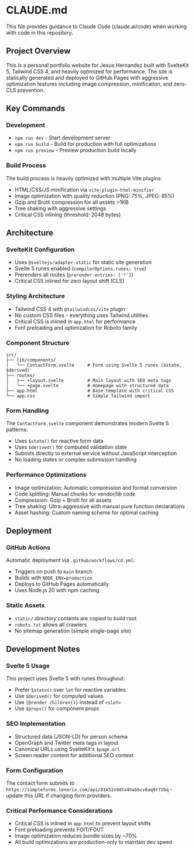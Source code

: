 # CLAUDE.md

This file provides guidance to Claude Code (claude.ai/code) when working with code in this repository.

## Project Overview

This is a personal portfolio website for Jesus Hernandez built with SvelteKit 5, Tailwind CSS 4, and heavily optimized for performance. The site is statically generated and deployed to GitHub Pages with aggressive optimization features including image compression, minification, and zero-CLS prevention.

## Key Commands

### Development
- `npm run dev` - Start development server
- `npm run build` - Build for production with full optimizations
- `npm run preview` - Preview production build locally

### Build Process
The build process is heavily optimized with multiple Vite plugins:
- HTML/CSS/JS minification via `vite-plugin-html-minifier`
- Image optimization with quality reduction (PNG: 75%, JPEG: 85%)
- Gzip and Brotli compression for all assets >1KB
- Tree shaking with aggressive settings
- Critical CSS inlining (threshold: 2048 bytes)

## Architecture

### SvelteKit Configuration
- Uses `@sveltejs/adapter-static` for static site generation
- Svelte 5 runes enabled (`compilerOptions.runes: true`)
- Prerenders all routes (`prerender.entries: ['*']`)
- Critical CSS inlined for zero layout shift (CLS)

### Styling Architecture
- Tailwind CSS 4 with `@tailwindcss/vite` plugin
- No custom CSS files - everything uses Tailwind utilities
- Critical CSS is inlined in `app.html` for performance
- Font preloading and optimization for Roboto family

### Component Structure
```
src/
├── lib/components/
│   └── ContactForm.svelte     # Form using Svelte 5 runes ($state, $derived)
├── routes/
│   ├── +layout.svelte         # Main layout with SEO meta tags
│   └── +page.svelte           # Homepage with structured data
├── app.html                   # Base template with critical CSS
└── app.css                    # Simple Tailwind import
```

### Form Handling
The `ContactForm.svelte` component demonstrates modern Svelte 5 patterns:
- Uses `$state()` for reactive form data
- Uses `$derived()` for computed validation state
- Submits directly to external service without JavaScript interception
- No loading states or complex submission handling

### Performance Optimizations
- Image optimization: Automatic compression and format conversion
- Code splitting: Manual chunks for vendor/lib code
- Compression: Gzip + Brotli for all assets
- Tree shaking: Ultra-aggressive with manual pure function declarations
- Asset hashing: Custom naming scheme for optimal caching

## Deployment

### GitHub Actions
Automatic deployment via `.github/workflows/cd.yml`:
- Triggers on push to `main` branch
- Builds with `NODE_ENV=production`
- Deploys to GitHub Pages automatically
- Uses Node.js 20 with npm caching

### Static Assets
- `static/` directory contents are copied to build root
- `robots.txt` allows all crawlers
- No sitemap generation (simple single-page site)

## Development Notes

### Svelte 5 Usage
This project uses Svelte 5 with runes throughout:
- Prefer `$state()` over `let` for reactive variables
- Use `$derived()` for computed values
- Use `{@render children()}` instead of `<slot>`
- Use `$props()` for component props

### SEO Implementation
- Structured data (JSON-LD) for person schema
- OpenGraph and Twitter meta tags in layout
- Canonical URLs using SvelteKit's `$page.url`
- Screen reader content for additional SEO context

### Form Configuration
The contact form submits to `https://simpleforms.lenorix.com/api/01k51n9dtx4habbcv6aq9r72bq` - update this URL if changing form providers.

### Critical Performance Considerations
- Critical CSS is inlined in `app.html` to prevent layout shifts
- Font preloading prevents FOIT/FOUT
- Image optimization reduces bundle sizes by ~70%
- All build optimizations are production-only to maintain dev speed